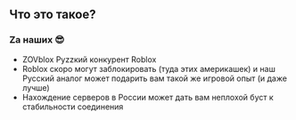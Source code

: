 ## Что это такое?
### Za наших 😎

- ZOVblox Руzzкий конкурент Roblox
- Roblox скоро могут заблокировать (туда этих америкашек) и наш Русский аналог может подарить вам такой же игровой опыт (и даже лучше)
- Нахождение серверов в России может дать вам неплохой буст к стабильности соединения